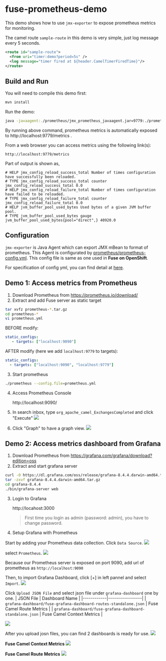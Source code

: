 # fuse-prometheus-demo

This demo shows how to use `jmx-exporter` to expose prometheus metrics for monitoring.

The camel route `sample-route` in this demo is very simple, just log message every 5 seconds.
```xml
<route id="sample-route">
  <from uri="timer:demo?period=5s" />
  <log message="timer fired at ${header.CamelTimerFiredTime}"/>
</route>
```

## Build and Run

You will need to compile this demo first:
```sh
mvn install
```

Run the demo:
```sh
java -javaagent:./prometheus/jmx_prometheus_javaagent.jar=9779:./prometheus/prometheus-config.yml -jar target/fuse-prometheus-demo-1.0-SNAPSHOT.jar
```

By running above command, prometheus metrics is automatically exposed to http://localhost:9779/metrics .

From a web browser you can access metrics using the following link(s):

    http://localhost:9779/metrics

Part of output is shown as,
```
# HELP jmx_config_reload_success_total Number of times configuration have successfully been reloaded.
# TYPE jmx_config_reload_success_total counter
jmx_config_reload_success_total 0.0
# HELP jmx_config_reload_failure_total Number of times configuration have failed to be reloaded.
# TYPE jmx_config_reload_failure_total counter
jmx_config_reload_failure_total 0.0
# HELP jvm_buffer_pool_used_bytes Used bytes of a given JVM buffer pool.
# TYPE jvm_buffer_pool_used_bytes gauge
jvm_buffer_pool_used_bytes{pool="direct",} 40920.0
```
## Configuration

`jmx-exporter` is Java Agent which can export JMX mBean to format of prometheus.
This Agent is configurated by [prometheus/prometheus-config.yml](prometheus/prometheus-config.yml). 
This config file is same as one used in **Fuse on OpenShift**. 

For specification of config yml, you can find detail at [here](https://github.com/prometheus/jmx_exporter).


## Demo 1: Access metrics from Prometheus

1. Download Prometheus from https://prometheus.io/download/
2. Extract and add Fuse server as static target
```sh
tar xvfz prometheus-*.tar.gz
cd prometheus-* 
vi prometheus.yml
```

BEFORE modify:
```yaml
static_configs:
   - targets: ["localhost:9090"]
```

AFTER modify (here we add `localhost:9779` to targets):
```yaml
static_configs:
  - targets: ["localhost:9090", "localhost:9779"]
```

3. Start prometheus
```sh
./prometheus --config.file=prometheus.yml
```

4. Access Prometheus Console
 
   http://localhost:9090/

5. In search inbox, type `org_apache_camel_ExchangesCompleted` and click "Execute"
  ![](image/prometheus-1.png) 

6. Click "Graph" to have a graph view.
  ![](image/prometheus-2.png)


## Demo 2: Access metrics dashboard from Grafana

1. Download Prometheus from https://grafana.com/grafana/download?edition=oss
2. Extract and start grafana server
```sh
curl -O https://dl.grafana.com/oss/release/grafana-8.4.4.darwin-amd64.tar.gz
tar -zxvf grafana-8.4.4.darwin-amd64.tar.gz
cd grafana-8.4.4
./bin/grafana-server web
```
3. Login to Grafana
   
   http://locahost:3000

   > First time you login as admin (password: admin), you have to change password.

4. Setup Grafana with Prometheus

Start by adding your Prometheus data collection. Click `Data Source`.
![](image/grafana-datasource-1.png)

select `Prometheus`.
![](image/grafana-datasource-2.png)

Because our Prometheus server is exposed on port 9090, add url of prometheus as `http://localhost:9090`


Then, to import Grafana Dashboard, click [+] in left pannel and select `Import`.
![](image/grafana-dashborad-1.png)

Click `Upload JSON File` and select json file under `grafana-dashboard` one by one.
| JSON File  | Dashboard Name  |
|------------|-----------------|
| `grafana-dashboard/fuse-grafana-dashboard-routes-standalone.json`  | Fuse Camel Route Metrics  |
| `grafana-dashboard/fuse-grafana-dashboard-standalone.json` | Fuse Camel Context Metrics |

![](image/grafana-dashboard-2.png)


After you upload josn files, you can find 2 dashboards is ready for use. 
![](image/grafana-dashboard-3.png)

**Fuse Camel Context Metrics**
![](image/grafana-dashboard-4.png)

**Fuse Camel Route Metrics**
![](image/grafana-dashboard-5.png)